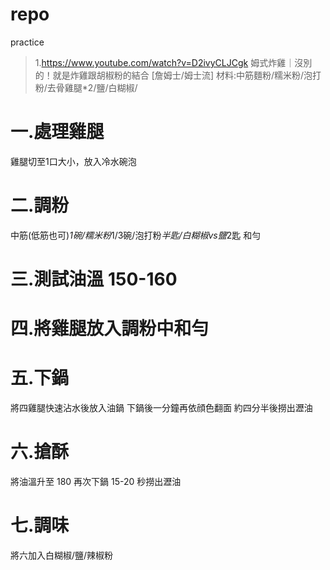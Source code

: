 # repo
practice
> 1.https://www.youtube.com/watch?v=D2ivyCLJCgk
姆式炸雞｜沒別的！就是炸雞跟胡椒粉的結合 [詹姆士/姆士流]
材料:中筋麵粉/糯米粉/泡打粉/去骨雞腿*2/鹽/白糊椒/
# 一.處理雞腿
雞腿切至1口大小，放入冷水碗泡
# 二.調粉
中筋(低筋也可)*1碗/糯米粉*1/3碗/泡打粉*半匙/白糊椒vs鹽*2匙 和勻
# 三.測試油溫 150-160
# 四.將雞腿放入調粉中和勻
# 五.下鍋
將四雞腿快速沾水後放入油鍋 下鍋後一分鐘再依顔色翻面 約四分半後撈出瀝油
# 六.搶酥
將油溫升至 180 再次下鍋 15-20 秒撈出瀝油
# 七.調味
將六加入白糊椒/鹽/辣椒粉
